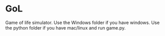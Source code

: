 # GoL
Game of life simulator. Use the Windows folder if you have windows. Use the python folder if you have mac/linux and run game.py.
